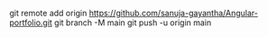 git remote add origin https://github.com/sanuja-gayantha/Angular-portfolio.git
git branch -M main
git push -u origin main